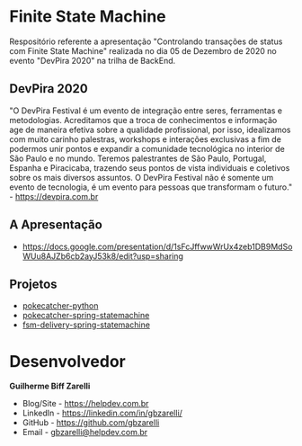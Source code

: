 # Finite State Machine

Respositório referente a apresentação "Controlando transações de status com Finite State Machine" realizada no dia 05 de Dezembro de 2020 no evento "DevPira 2020" na trilha de BackEnd. 

## DevPira 2020

"O DevPira Festival é um evento de integração entre seres, ferramentas e metodologias. Acreditamos que a troca de conhecimentos e informação age de maneira efetiva sobre a qualidade profissional, por isso, idealizamos com muito carinho palestras, workshops e interações exclusivas a fim de podermos unir pontos e expandir a comunidade tecnológica no interior de São Paulo e no mundo.
Teremos palestrantes de São Paulo, Portugal, Espanha e Piracicaba, trazendo seus pontos de vista individuais e coletivos sobre os mais diversos assuntos. O DevPira Festival não é somente um evento de tecnologia, é um evento para pessoas que transformam o futuro." - https://devpira.com.br

## A Apresentação

- https://docs.google.com/presentation/d/1sFcJffwwWrUx4zeb1DB9MdSoWUu8AJZb6cb2ayJ53k8/edit?usp=sharing

## Projetos

- [pokecatcher-python](./pokecatcher-python)
- [pokecatcher-spring-statemachine](./pokecatcher-spring-statemachine)
- [fsm-delivery-spring-statemachine](./fsm-delivery-spring-statemachine)

# Desenvolvedor

**Guilherme Biff Zarelli**
- Blog/Site - https://helpdev.com.br
- LinkedIn - https://linkedin.com/in/gbzarelli/
- GitHub - https://github.com/gbzarelli
- Email - gbzarelli@helpdev.com.br